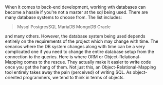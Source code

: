 When it comes to back-end development, working wth databases can become a hassle if you're not a master at the sql being used.
There are many database systems to choose from. The list includes:

> Mysql
> PostgresSQL
> MariaDB
> MongoDB
> Oracle

and many others. However, the database system being used depends entirely on the requirements of the project which may change with time.
The senarios where the DB system changes along with time can be a very complicated one if you need to change the entire database setup from the connection to the queries. Here is where ORM or Object-Relational-Mapping comes to the rescue. They actually make it easier to write code once you get the hang of them. Not just this, an Object-Relational-Mapping tool entirely takes away the pain (perceived) of writing SQL. As object-oriented programmers, we tend to think in terms of objects.
